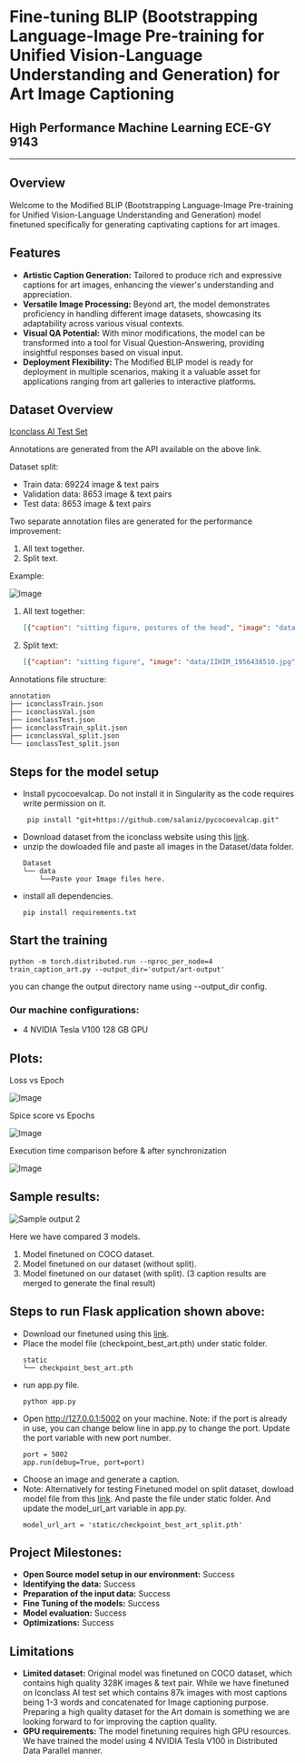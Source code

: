 # Fine-tuning BLIP (Bootstrapping Language-Image Pre-training for Unified Vision-Language Understanding and Generation) for Art Image Captioning

## High Performance Machine Learning ECE-GY 9143
---

## Overview

Welcome to the Modified BLIP (Bootstrapping Language-Image Pre-training for Unified Vision-Language Understanding and Generation) model finetuned specifically for generating captivating captions for art images.

## Features
- **Artistic Caption Generation:** Tailored to produce rich and expressive captions for art images, enhancing the viewer's understanding and appreciation.
- **Versatile Image Processing:** Beyond art, the model demonstrates proficiency in handling different image datasets, showcasing its adaptability across various visual contexts.
- **Visual QA Potential:** With minor modifications, the model can be transformed into a tool for Visual Question-Answering, providing insightful responses based on visual input.
- **Deployment Flexibility:** The Modified BLIP model is ready for deployment in multiple scenarios, making it a valuable asset for applications ranging from art galleries to interactive platforms.


## Dataset Overview
[Iconclass AI Test Set](https://iconclass.org/testset/)

Annotations are generated from the API available on the above link. 

Dataset split:
- Train data: 69224 image & text pairs
- Validation data: 8653 image & text pairs
- Test data: 8653 image & text pairs


Two separate annotation files are generated for the performance improvement:
1. All text together.
2. Split text.

Example:

![Image](/content/IIHIM_1956438510.jpg)

1. All text together:
    ```json
    [{"caption": "sitting figure, postures of the head", "image": "data/IIHIM_1956438510.jpg", "image_id": "1"}]
    ```
2. Split text:
    ```json
    [{"caption": "sitting figure", "image": "data/IIHIM_1956438510.jpg", "image_id": "1"}, {"caption": "postures of the head", "image": "data/IIHIM_1956438510.jpg", "image_id": "1"}]
    ```
Annotations file structure:
```
annotation
├── iconclassTrain.json
├── iconclassVal.json
├── ionclassTest.json
├── iconclassTrain_split.json
├── iconclassVal_split.json
└── ionclassTest_split.json
```

## Steps for the model setup
- Install pycocoevalcap. Do not install it in Singularity as the code requires write permission on it.
    ```
     pip install "git+https://github.com/salaniz/pycocoevalcap.git"
    ```
- Download dataset from the iconclass website using this [link](https://iconclass.org/testset/779ba2ca9e977c58d818e3823a676973.zip).
- unzip the dowloaded file and paste all images in the Dataset/data folder.
    ```
    Dataset
    └── data
        └──Paste your Image files here.
    ```
- install all dependencies.
    ```
    pip install requirements.txt
    ```

## Start the training
```
python -m torch.distributed.run --nproc_per_node=4 train_caption_art.py --output_dir='output/art-output'
```
you can change the output directory name using --output_dir config.

### Our machine configurations:
- 4 NVIDIA Tesla V100 128 GB GPU

## Plots:
Loss vs Epoch

![Image](/content/chart-1.png)

Spice score vs Epochs

![Image](/content/chart-2.png)

Execution time comparison before & after synchronization

![Image](/content/chart-3.png)

## Sample results:
![Sample output 2](/content/sample-output-2.png)


Here we have compared 3 models.
1. Model finetuned on COCO dataset. 
2. Model finetuned on our dataset (without split).
3. Model finetuned on our dataset (with split). (3 caption results are merged to generate the final result)


## Steps to run Flask application shown above:
- Download our finetuned using this [link](https://drive.google.com/file/d/1eRmaea1Y_Acg2CyptWdwOaOj9DxEhKXW/view?usp=sharing).
- Place the model file (checkpoint_best_art.pth) under static folder.
    ```
    static
    └── checkpoint_best_art.pth
    ```
- run app.py file.
    ```
    python app.py
    ```
- Open http://127.0.0.1:5002 on your machine. Note: if the port is already in use, you can change below line in app.py to change the port. Update the port variable with new port number.
    ```
    port = 5002
    app.run(debug=True, port=port)
    ```
- Choose an image and generate a caption.
- Note: Alternatively for testing Finetuned model on split dataset, dowload model file from this [link](https://drive.google.com/file/d/1C30JITmSgWemctZLwOXWxWsJ45nPu4Xy/view?usp=sharing). And paste the file under static folder. And update the model_url_art variable in app.py.
    ```
    model_url_art = 'static/checkpoint_best_art_split.pth'
    ```

## Project Milestones:
- **Open Source model setup in our environment:** Success
- **Identifying the data:** Success
- **Preparation of the input data:** Success
- **Fine Tuning of the models:** Success
- **Model evaluation:** Success
- **Optimizations:** Success

##  Limitations
- **Limited dataset:** Original model was finetuned on COCO dataset, which contains high quality 328K images & text pair. While we have finetuned on Iconclass AI test set which contains 87k images with most captions being 1-3 words and concatenated for Image captioning purpose. Preparing a high quality dataset for the Art domain is something we are looking forward to for improving the caption quality. 
- **GPU requirements:** The model finetuning requires high GPU resources. We have trained the model using 4 NVIDIA Tesla V100 in Distributed Data Parallel manner.